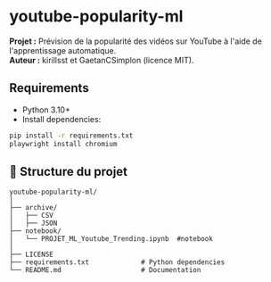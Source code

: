 # youtube-popularity-ml

**Projet :** Prévision de la popularité des vidéos sur YouTube à l'aide de l'apprentissage automatique.  
**Auteur :** kirillsst et GaetanCSimplon (licence MIT).

## Requirements
* Python 3.10+
* Install dependencies:
```bash
pip install -r requirements.txt
playwright install chromium
```

## 📂 Structure du projet

```
youtube-popularity-ml/
│
├── archive/
│   ├── CSV
│   ├── JSON
├── notebook/        
│   └── PROJET_ML_Youtube_Trending.ipynb  #notebook
│
├── LICENSE          
├── requirements.txt             # Python dependencies
└── README.md                    # Documentation
```